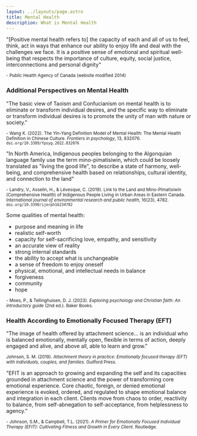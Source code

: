 ```yaml
---
layout: ../layouts/page.astro
title: Mental Health
description: What is Mental Health
---
```


"[Positive mental health refers to] the capacity of each and all of us to feel, think, act in ways that enhance our ability to enjoy life and deal with the challenges we face. It is a positive sense of emotional and spiritual well-being that respects the importance of culture, equity, social justice, interconnections and personal dignity" 

<sub>- Public Health Agency of Canada (website modified 2014)</sub>


### Additional Perspectives on Mental Health

"The basic view of Taoism and Confucianism on mental health is to eliminate or transform individual desires, and the specific way to eliminate or transform individual desires is to promote the unity of man with nature or society."

<sub>- Wang K. (2022). The Yin-Yang Definition Model of Mental Health: The Mental Health Definition in Chinese Culture. _Frontiers in psychology_, 13, 832076. `doi.org/10.3389/fpsyg.2022.832076`</sub>


"In North America, Indigenous peoples belonging to the Algonquian language family use the term mino-pimatisiwin, which could be loosely translated as "living the good life", to describe a state of harmony, well-being, and comprehensive health based on relationships, cultural identity, and connection to the land"

<sub>- Landry, V., Asselin, H., & Lévesque, C. (2019). Link to the Land and Mino-Pimatisiwin (Comprehensive Health) of Indigenous People Living in Urban Areas in Eastern Canada. _International journal of environmental research and public health_, 16(23), 4782. `doi.org/10.3390/ijerph16234782`</sub>


Some qualities of mental health:

-   purpose and meaning in life
-   realistic self-worth
-   capacity for self-sacrificing love, empathy, and sensitivity
-   an accurate view of reality
-   strong internal standards
-   the ability to accept what is unchangeable
-   a sense of freedom to enjoy oneself
-   physical, emotional, and intellectual needs in balance
-   forgiveness
-   community
-   hope

<sub>- Moes, P., & Tellinghuisen, D. J. (2023). _Exploring psychology and Christian faith: An introductory guide_ (2nd ed.). Baker Books.</sub>


### Health According to Emotionally Focused Therapy (EFT)

"The image of health offered by attachment science... is an individual who is balanced emotionally, mentally open, flexible in terms of action, deeply engaged and alive, and above all, able to learn and grow."

<sub> Johnson, S. M. (2019). _Attachment theory in practice: Emotionally focused therapy (EFT) with individuals, couples, and families._ Guilford Press.</sub>


"EFIT is an approach to growing and expanding the self and its capacities grounded in attachment science and the power of transforming core emotional experience. Core chaotic, foreign, or denied emotional experience is evoked, ordered, and regulated to shape emotional balance and integration in each client. Clients move from chaos to order, reactivity to balance, from self-abnegation to self-acceptance, from helplessness to agency."

<sub>- Johnson, S.M., & Campbell, T.L. (2021). _A Primer for Emotionally Focused Individual Therapy (EFIT): Cultivating Fitness and Growth in Every Client_. Routledge. </sub>

